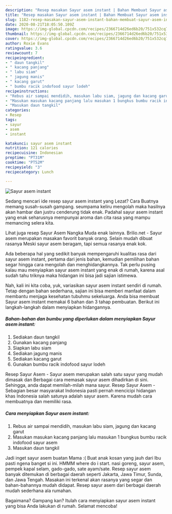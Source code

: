 ```yaml
---
description: "Resep masakan Sayur asem instant | Bahan Membuat Sayur asem instant Yang Paling Enak"
title: "Resep masakan Sayur asem instant | Bahan Membuat Sayur asem instant Yang Paling Enak"
slug: 1182-resep-masakan-sayur-asem-instant-bahan-membuat-sayur-asem-instant-yang-paling-enak
date: 2020-08-21T18:05:50.109Z
image: https://img-global.cpcdn.com/recipes/2366714d26ed6b20/751x532cq70/sayur-asem-instant-foto-resep-utama.jpg
thumbnail: https://img-global.cpcdn.com/recipes/2366714d26ed6b20/751x532cq70/sayur-asem-instant-foto-resep-utama.jpg
cover: https://img-global.cpcdn.com/recipes/2366714d26ed6b20/751x532cq70/sayur-asem-instant-foto-resep-utama.jpg
author: Roxie Evans
ratingvalue: 3.6
reviewcount: 7
recipeingredient:
- " daun tangkil"
- " kacang panjang"
- " labu siam"
- " jagung manis"
- " kacang garut"
- " bumbu racik indofood sayur lodeh"
recipeinstructions:
- "Rebus air sampai mendidih, masukan labu siam, jagung dan kacang garut"
- "Masukan masukan kacang panjang lalu masukan 1 bungkus bumbu racik indofood sayur asem"
- "Masukan daun tangkil"
categories:
- Resep
tags:
- sayur
- asem
- instant

katakunci: sayur asem instant 
nutrition: 121 calories
recipecuisine: Indonesian
preptime: "PT31M"
cooktime: "PT52M"
recipeyield: "3"
recipecategory: Lunch

---
```



![Sayur asem instant](https://img-global.cpcdn.com/recipes/2366714d26ed6b20/751x532cq70/sayur-asem-instant-foto-resep-utama.jpg)

Sedang mencari ide resep sayur asem instant yang Lezat? Cara Buatnya memang susah-susah gampang. seumpama keliru mengolah maka hasilnya akan hambar dan justru cenderung tidak enak. Padahal sayur asem instant yang enak seharusnya mempunyai aroma dan cita rasa yang mampu memancing selera kita.

Lihat juga resep Sayur Asem Nangka Muda enak lainnya. Brilio.net - Sayur asem merupakan masakan favorit banyak orang. Selain mudah dibuat rasanya Meski sayur asem beragam, tapi semua rasanya enak kok.

Ada beberapa hal yang sedikit banyak mempengaruhi kualitas rasa dari sayur asem instant, pertama dari jenis bahan, kemudian pemilihan bahan segar hingga cara mengolah dan menghidangkannya. Tak perlu pusing kalau mau menyiapkan sayur asem instant yang enak di rumah, karena asal sudah tahu triknya maka hidangan ini bisa jadi sajian istimewa.


Nah, kali ini kita coba, yuk, variasikan sayur asem instant sendiri di rumah. Tetap dengan bahan sederhana, sajian ini bisa memberi manfaat dalam membantu menjaga kesehatan tubuhmu sekeluarga. Anda bisa membuat Sayur asem instant memakai 6 bahan dan 3 tahap pembuatan. Berikut ini langkah-langkah dalam menyiapkan hidangannya.

<!--inarticleads1-->

##### Bahan-bahan dan bumbu yang diperlukan dalam menyiapkan Sayur asem instant:

1. Sediakan  daun tangkil
1. Gunakan  kacang panjang
1. Siapkan  labu siam
1. Sediakan  jagung manis
1. Sediakan  kacang garut
1. Gunakan  bumbu racik indofood sayur lodeh


Resep Sayur Asem - Sayur asem merupakan salah satu sayur yang mudah dimasak dan Berbagai cara memasak sayur asem dihadirkan di sini. Sehingga, anda dapat memilah-milah mana sayur. Resep Sayur Asem - Sebagian besar masyarakat Indonesia pasti pernah mencicipi hidangan khas Indonesia salah satunya adalah sayur asem. Karena mudah cara membuatnya dan memiliki rasa. 

<!--inarticleads2-->

##### Cara menyiapkan Sayur asem instant:

1. Rebus air sampai mendidih, masukan labu siam, jagung dan kacang garut
1. Masukan masukan kacang panjang lalu masukan 1 bungkus bumbu racik indofood sayur asem
1. Masukan daun tangkil


Jadi inget sayur asem buatan Mama :( Buat anak kosan yang jauh dari Ibu pasti ngena banget si ini. HMMM where do i start. nasi goreng, sayur asem, pempek kapal selam, gado-gado, sate ayam/sate. Resep sayur asem banyak ditemukan di berbagai daerah seperti Jakarta, Jawa Timur, Sunda, dan Jawa Tengah. Masakan ini terkenal akan rasanya yang segar dan bahan-bahannya mudah didapat. Resep sayur asem dari berbagai daerah mudah sederhana ala rumahan. 

Bagaimana? Gampang kan? Itulah cara menyiapkan sayur asem instant yang bisa Anda lakukan di rumah. Selamat mencoba!
